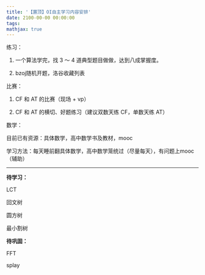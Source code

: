 ```yaml
---
title: '【置顶】OI自主学习内容安排'
date: 2100-00-00 00:00:00
tags: 
mathjax: true
---
```


练习：

1. 一个算法学完，找 3 ～ 4 道典型题目做做，达到八成掌握度。

2. bzoj随机开题，洛谷收藏列表

比赛：

1. CF 和 AT 的比赛（现场 + vp）

2. CF 和 AT 的横切、好题练习（建议双数天练 CF，单数天练 AT）

数学：

目前已有资源：具体数学，高中数学书及教材，mooc

学习方法：每天睡前翻具体数学，高中数学笼统过（尽量每天），有问题上mooc（辅助）

-----

**待学习：**

LCT

回文树

圆方树

最小割树

**待巩固：**

FFT

splay